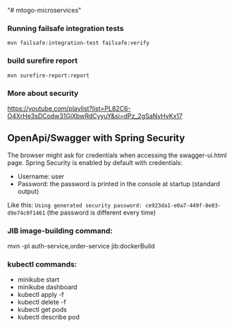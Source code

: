 "# mtogo-microservices" 

### Running failsafe integration tests
`mvn failsafe:integration-test failsafe:verify`

### build surefire report
`mvn surefire-report:report`

### More about security
https://youtube.com/playlist?list=PL82C6-O4XrHe3sDCodw31GjXbwRdCyyuY&si=dPz_2gSaNvHyKx17

## OpenApi/Swagger with Spring Security

The browser might ask for credentials when accessing the swagger-ui.html page. Spring Security is enabled by default with credentials:
* Username: user
* Password: the password is printed in the console at startup (standard output)

Like this:
`Using generated security password: ce923da1-e0a7-449f-8e03-d9e74c0f1461` (the password is different every time)


### JIB image-building command:
mvn -pl auth-service,order-service jib:dockerBuild

### kubectl commands:
* minikube start
* minikube dashboard
* kubectl apply -f <yaml-file>
* kubectl delete -f <yaml-file>
* kubectl get pods
* kubectl describe pod <pod-name>

